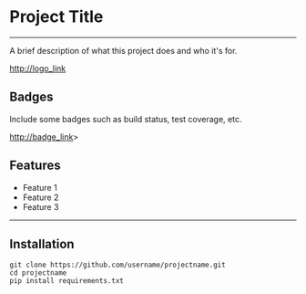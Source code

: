 # Project Title
---
A brief description of what this project does and who it's for.


<http://logo_link>
## Badges
Include some badges such as build status, test coverage, etc.


<http://badge_link>>
## Features
- Feature 1
- Feature 2
- Feature 3
---
## Installation
```
git clone https://github.com/username/projectname.git
cd projectname
pip install requirements.txt
```
